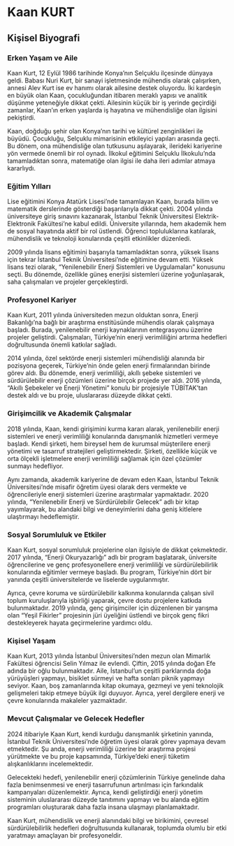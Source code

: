 # Kaan KURT

## Kişisel Biyografi

### Erken Yaşam ve Aile

Kaan Kurt, 12 Eylül 1986 tarihinde Konya’nın Selçuklu ilçesinde dünyaya geldi. Babası Nuri Kurt, bir sanayi işletmesinde mühendis olarak çalışırken, annesi Alev Kurt ise ev hanımı olarak ailesine destek oluyordu. İki kardeşin en büyük olan Kaan, çocukluğundan itibaren meraklı yapısı ve analitik düşünme yeteneğiyle dikkat çekti. Ailesinin küçük bir iş yerinde geçirdiği zamanlar, Kaan’ın erken yaşlarda iş hayatına ve mühendisliğe olan ilgisini pekiştirdi.

Kaan, doğduğu şehir olan Konya’nın tarihi ve kültürel zenginlikleri ile büyüdü. Çocukluğu, Selçuklu mimarisinin etkileyici yapıları arasında geçti. Bu dönem, ona mühendisliğe olan tutkusunu aşılayarak, ilerideki kariyerine yön vermede önemli bir rol oynadı. İlkokul eğitimini Selçuklu İlkokulu’nda tamamladıktan sonra, matematiğe olan ilgisi ile daha ileri adımlar atmaya kararlıydı.

### Eğitim Yılları

Lise eğitimini Konya Atatürk Lisesi’nde tamamlayan Kaan, burada bilim ve matematik derslerinde gösterdiği başarılarıyla dikkat çekti. 2004 yılında üniversiteye giriş sınavını kazanarak, İstanbul Teknik Üniversitesi Elektrik-Elektronik Fakültesi’ne kabul edildi. Üniversite yıllarında, hem akademik hem de sosyal hayatında aktif bir rol üstlendi. Öğrenci topluluklarına katılarak, mühendislik ve teknoloji konularında çeşitli etkinlikler düzenledi.

2009 yılında lisans eğitimini başarıyla tamamladıktan sonra, yüksek lisans için tekrar İstanbul Teknik Üniversitesi’nde eğitimine devam etti. Yüksek lisans tezi olarak, “Yenilenebilir Enerji Sistemleri ve Uygulamaları” konusunu seçti. Bu dönemde, özellikle güneş enerjisi sistemleri üzerine yoğunlaşarak, saha çalışmaları ve projeler gerçekleştirdi.

### Profesyonel Kariyer

Kaan Kurt, 2011 yılında üniversiteden mezun olduktan sonra, Enerji Bakanlığı’na bağlı bir araştırma enstitüsünde mühendis olarak çalışmaya başladı. Burada, yenilenebilir enerji kaynaklarının entegrasyonu üzerine projeler geliştirdi. Çalışmaları, Türkiye’nin enerji verimliliğini artırma hedefleri doğrultusunda önemli katkılar sağladı.

2014 yılında, özel sektörde enerji sistemleri mühendisliği alanında bir pozisyona geçerek, Türkiye’nin önde gelen enerji firmalarından birinde görev aldı. Bu dönemde, enerji verimliliği, akıllı şebeke sistemleri ve sürdürülebilir enerji çözümleri üzerine birçok projede yer aldı. 2016 yılında, “Akıllı Şebekeler ve Enerji Yönetimi” konulu bir projesiyle TÜBİTAK’tan destek aldı ve bu proje, uluslararası düzeyde dikkat çekti.

### Girişimcilik ve Akademik Çalışmalar

2018 yılında, Kaan, kendi girişimini kurma kararı alarak, yenilenebilir enerji sistemleri ve enerji verimliliği konularında danışmanlık hizmetleri vermeye başladı. Kendi şirketi, hem bireysel hem de kurumsal müşterilere enerji yönetimi ve tasarruf stratejileri geliştirmektedir. Şirketi, özellikle küçük ve orta ölçekli işletmelere enerji verimliliği sağlamak için özel çözümler sunmayı hedefliyor.

Aynı zamanda, akademik kariyerine de devam eden Kaan, İstanbul Teknik Üniversitesi’nde misafir öğretim üyesi olarak ders vermekte ve öğrencileriyle enerji sistemleri üzerine araştırmalar yapmaktadır. 2020 yılında, “Yenilenebilir Enerji ve Sürdürülebilir Gelecek” adlı bir kitap yayımlayarak, bu alandaki bilgi ve deneyimlerini daha geniş kitlelere ulaştırmayı hedeflemiştir.

### Sosyal Sorumluluk ve Etkiler

Kaan Kurt, sosyal sorumluluk projelerine olan ilgisiyle de dikkat çekmektedir. 2017 yılında, “Enerji Okuryazarlığı” adlı bir program başlatarak, üniversite öğrencilerine ve genç profesyonellere enerji verimliliği ve sürdürülebilirlik konularında eğitimler vermeye başladı. Bu program, Türkiye’nin dört bir yanında çeşitli üniversitelerde ve liselerde uygulanmıştır.

Ayrıca, çevre koruma ve sürdürülebilir kalkınma konularında çalışan sivil toplum kuruluşlarıyla işbirliği yaparak, çevre dostu projelere katkıda bulunmaktadır. 2019 yılında, genç girişimciler için düzenlenen bir yarışma olan “Yeşil Fikirler” projesinin jüri üyeliğini üstlendi ve birçok genç fikri destekleyerek hayata geçirmelerine yardımcı oldu.

### Kişisel Yaşam

Kaan Kurt, 2013 yılında İstanbul Üniversitesi’nden mezun olan Mimarlık Fakültesi öğrencisi Selin Yılmaz ile evlendi. Çiftin, 2015 yılında doğan Efe adında bir oğlu bulunmaktadır. Aile, İstanbul’un çeşitli parklarında doğa yürüyüşleri yapmayı, bisiklet sürmeyi ve hafta sonları piknik yapmayı seviyor. Kaan, boş zamanlarında kitap okumaya, gezmeyi ve yeni teknolojik gelişmeleri takip etmeye büyük ilgi duyuyor. Ayrıca, yerel dergilere enerji ve çevre konularında makaleler yazmaktadır.

### Mevcut Çalışmalar ve Gelecek Hedefler

2024 itibariyle Kaan Kurt, kendi kurduğu danışmanlık şirketinin yanında, İstanbul Teknik Üniversitesi’nde öğretim üyesi olarak görev yapmaya devam etmektedir. Şu anda, enerji verimliliği üzerine bir araştırma projesi yürütmekte ve bu proje kapsamında, Türkiye’deki enerji tüketim alışkanlıklarını incelemektedir.

Gelecekteki hedefi, yenilenebilir enerji çözümlerinin Türkiye genelinde daha fazla benimsenmesi ve enerji tasarrufunun artırılması için farkındalık kampanyaları düzenlemektir. Ayrıca, kendi geliştirdiği enerji yönetim sisteminin uluslararası düzeyde tanıtımını yapmayı ve bu alanda eğitim programları oluşturarak daha fazla insana ulaşmayı planlamaktadır.

Kaan Kurt, mühendislik ve enerji alanındaki bilgi ve birikimini, çevresel sürdürülebilirlik hedefleri doğrultusunda kullanarak, toplumda olumlu bir etki yaratmayı amaçlayan bir profesyoneldir.